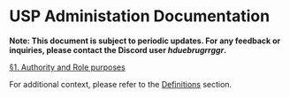 # USP Administation Documentation

**Note: This document is subject to periodic updates. For any feedback or inquiries, please contact the Discord user *hduebrugrrggr*.**

[§1. Authority and Role purposes](./zeiock/authority)

For additional context, please refer to the [Definitions](./definitions) section.
